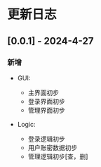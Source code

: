 # 更新日志

## [0.0.1] - 2024-4-27

### 新增

* GUI:
  - 主界面初步
  - 登录界面初步
  - 管理界面初步

* Logic:
  - 登录逻辑初步
  - 用户账密数据初步
  - 管理逻辑初步[查，删]